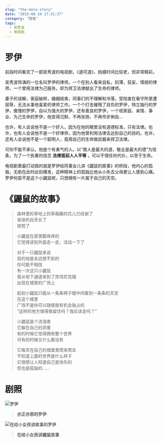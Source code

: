 ```yaml
---
slug: "the-mole-story"
date: "2015-08-19 17:31:37"
category: "随笔"
tags:
  - 吴秀波
  - 电视剧
---
```


# 罗伊

前段时间看完了一部吴秀波的电视剧，《道可道》，拍摄时间比较老，但非常精彩。

吴秀波饰演的一位名叫罗伊的律师。一个在别人看来自私，刻薄，狂妄，懦弱的律师，一个曾用法律为己服务，却为捍卫法律献出了生命的律师。

妻子的误解，家庭破碎，婚姻结束，同事们的不理解和冷落，受陷害在看守所里遭屈辱，无法从事他喜爱的律师工作。一个个打击摧残了自负的罗伊，特立独行的罗伊，傲慢的罗伊，自以为强大的罗伊，还有善良的罗伊，一个视家庭、亲情、事业、为己生命的罗伊，他变得沉默、不再张扬、不再伶牙俐齿…

也许，有人会说他不是一个好人，因为在他的眼里没有道德标准，只有法律。也许，也有人会说他不是一个好律师，因为他曾利用法律去达到自己的目的。也许，还有人会说他不是一个聪明人，竟用自己的生命做武器来捍卫法律。

可你不能不承认，他是个有勇气的人。以“救人是最大的道，敬业是最大的德”为信条，为了一个执著的信念 **法律面前人人平等** ，可以不惜任何代价，以至于生命。

电视剧里最打动我的就是罗伊给同事女儿讲《鼹鼠的故事》的桥段，他内心的孤独，无助在此时此刻爆发，这种精神上的孤独比他从小失去父母更让人感到心痛。罗伊何尝不是这个小鼹鼠呢，只想拥有一片属于自己的天空。

# 《鼹鼠的故事》

> 森林里的草地上的草莓藤的花儿已经谢了  
> 渐渐的白天长了  
> 夜短了
>
> 小鼹鼠在家里脚痒痒的  
> 它觉得该到外面走一走，活动一下了
>
> 对于一只鼹鼠来说  
> 目的地是永远想不到的  
> 你可能不相信  
> 有一次这只小鼹鼠  
> 竟从地下通道来到了库坦尼克城  
> 出现在城里的广场上
>
> 起初小鼹鼠只能从一条条椅子缝中间看到一条条的天空  
> 在这个城里  
> 广场不是你可以随便就有机会独占的  
> “这样的地方值得我留住吗？我应该走吗？”
>
> 小鼹鼠是个流浪者  
> 它躲在自己的洞里  
> 有的时候它觉得拥有整个世界  
> 可有的时候又什么都没有
>
> 它每天在自己的城堡里爬来爬去  
> 不知道上面的世界是什么样子  
> 它很想让人知道自己是快乐的  
> 但也是孤独的……

# 剧照

![罗伊](/images/luoyi.jpg)

> **亦正亦邪的罗伊**

![在给小女孩讲故事的罗伊](/images/mole_story.png)

> **在给小女孩讲鼹鼠故事**
